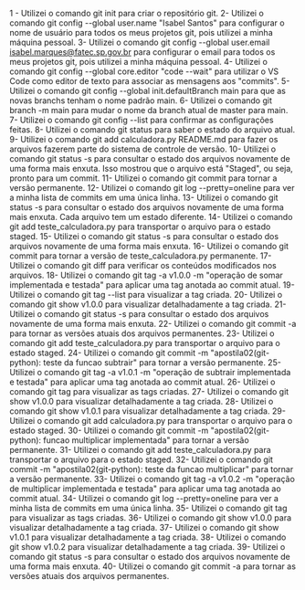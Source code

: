 1 - Utilizei o comando git init para criar o repositório git.
2- Utilizei o comando git config --global user.name "Isabel Santos" para configurar o nome de usuário para todos os meus projetos git, pois utilizei a minha máquina pessoal.
3- Utilizei o comando git config --global user.email isabel.marques@fatec.sp.gov.br para configurar o email para todos os meus projetos git, pois utilizei a minha máquina pessoal.
4- Utilizei o comando git config --global core.editor "code --wait" para utilizar o VS Code como editor de texto para associar as mensagens aos "commits".
5- Utilizei o comando git config --global init.defaultBranch main para que as novas branchs tenham o nome padrão main.
6- Utilizei o comando git branch -m main para mudar o nome da branch atual de master para main.
7- Utilizei o comando git config --list para confirmar as configurações feitas.
8- Utilizei o comando git status para saber o estado do arquivo atual.
9- Utilizei o comando git add calculadora.py README.md para fazer os arquivos fazerem parte do sistema de controle de versão.
10- Utilizei o comando git status -s para consultar o estado dos arquivos novamente de uma forma mais enxuta. Isso mostrou que o arquivo está "Staged", ou seja, pronto para um commit.
11- Utilizei o comando git commit para tornar a versão permanente.
12- Utilizei o comando git log --pretty=oneline para ver a minha lista de commits em uma única linha.
13- Utilizei o comando git status -s para consultar o estado dos arquivos novamente de uma forma mais enxuta. Cada arquivo tem um estado diferente.
14- Utilizei o comando git add teste_calculadora.py para transportar o arquivo para o estado staged.
15- Utilizei o comando git status -s para consultar o estado dos arquivos novamente de uma forma mais enxuta.
16- Utilizei o comando git commit para tornar a versão de teste_calculadora.py permanente.
17- Utilizei o comando git diff para verificar os conteúdos modificados nos arquivos.
18- Utilizei o comando git tag -a v1.0.0 -m "operação de somar implementada e testada" para aplicar uma tag anotada ao commit atual.
19- Utilizei o comando git tag --list para visualizar a tag criada.
20- Utilizei o comando git show v1.0.0 para visualizar detalhadamente a tag criada.
21- Utilizei o comando git status -s para consultar o estado dos arquivos novamente de uma forma mais enxuta.
22- Utilizei o comando git commit -a para tornar as versões atuais dos arquivos permanentes.
23- Utilizei o comando git add teste_calculadora.py para transportar o arquivo para o estado staged.
24- Utilizei o comando git commit -m "apostila02(git-python): teste da funcao subtrair" para tornar a versão permanente.
25- Utilizei o comando git tag -a v1.0.1 -m "operação de subtrair implementada e testada" para aplicar uma tag anotada ao commit atual.
26- Utilizei o comando git tag para visualizar as tags criadas.
27- Utilizei o comando git show v1.0.0 para visualizar detalhadamente a tag criada.
28- Utilizei o comando git show v1.0.1 para visualizar detalhadamente a tag criada.
29- Utilizei o comando git add calculadora.py para transportar o arquivo para o estado staged.
30- Utilizei o comando git commit -m "apostila02(git-python): funcao multiplicar implementada" para tornar a versão permanente.
31- Utilizei o comando git add teste_calculadora.py para transportar o arquivo para o estado staged.
32- Utilizei o comando git commit -m "apostila02(git-python): teste da funcao multiplicar" para tornar a versão permanente.
33- Utilizei o comando git tag -a v1.0.2 -m "operação de multiplicar implementada e testada" para aplicar uma tag anotada ao commit atual.
34-  Utilizei o comando git log --pretty=oneline para ver a minha lista de commits em uma única linha.
35- Utilizei o comando git tag para visualizar as tags criadas.
36- Utilizei o comando git show v1.0.0 para visualizar detalhadamente a tag criada.
37- Utilizei o comando git show v1.0.1 para visualizar detalhadamente a tag criada.
38- Utilizei o comando git show v1.0.2 para visualizar detalhadamente a tag criada.
39- Utilizei o comando git status -s para consultar o estado dos arquivos novamente de uma forma mais enxuta.
40- Utilizei o comando git commit -a para tornar as versões atuais dos arquivos permanentes.

